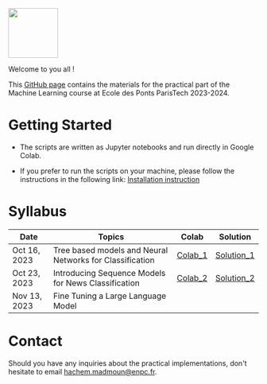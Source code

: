 <img src="https://drive.google.com/uc?export=view&id=1jDOkFA7VOsduPl47UH-1lCBFE6eF-VNn" height="100"/>

Welcome to you all !

This [GitHub page](https://hm-ai.github.io/ml-enpc/) contains the materials for the practical part of the Machine Learning course at Ecole des Ponts ParisTech 2023-2024.


# Getting Started
* The scripts are written as Jupyter notebooks and run directly in Google Colab.

* If you prefer to run the scripts on your machine, please follow the instructions in the following link: [Installation instruction](https://colab.research.google.com/drive/1GtAF3kuPGDhxRYacLVUMm5S8f1uBA_oM?usp=sharing)


# Syllabus

| Date         | Topics                                                   | Colab                                                                                                   | Solution                                                                                               | 
|--------------|----------------------------------------------------------|---------------------------------------------------------------------------------------------------------|--------------------------------------------------------------------------------------------------------|
| Oct 16, 2023 | Tree based models and Neural Networks for Classification | [Colab_1](https://colab.research.google.com/drive/1raV0Rj4LL8EwNS_Xpg7ky-p3FZA8nk3X?usp=sharing)        | [Solution_1](https://colab.research.google.com/drive/1MqqjUjStZIblRWS3r7U7SbNIuhVD1i9y?usp=sharing)    | 
| Oct 23, 2023 | Introducing Sequence Models for News Classification      | [Colab_2](https://colab.research.google.com/drive/1NBEPCGofJFyyUNPPCHJ0pf3XYUocO7fD?usp=sharing)        | [Solution_2](https://colab.research.google.com/drive/1onRG0E8ncHYfx0tGtoEjkIQ9Qz0JgPbH?usp=sharing)    | 
| Nov 13, 2023 | Fine Tuning a Large Language Model                       |                                                                                                         |                                                                                                        | 

# Contact
Should you have any inquiries about the practical implementations, don't hesitate to email hachem.madmoun@enpc.fr.